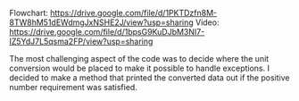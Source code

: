 Flowchart: https://drive.google.com/file/d/1PKTDzfn8M-8TW8hM51dEWdmgJxNSHE2J/view?usp=sharing
Video: https://drive.google.com/file/d/1bpsG9KuDJbM3NI7-IZ5YdJ7L5qsma2FP/view?usp=sharing

The most challenging aspect of the code was to decide where the unit conversion would be placed to make it possible to handle exceptions. I decided to make a method that printed the converted data out if the positive number requirement was satisfied.
